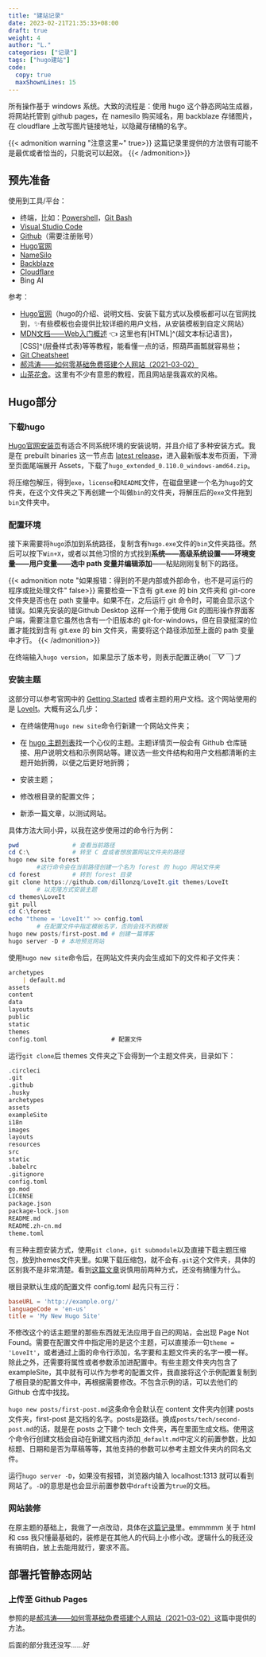 ```yaml
---
title: "建站记录"
date: 2023-02-21T21:35:33+08:00
draft: true
weight: 4
author: "L."
categories: ["记录"]
tags: ["hugo建站"]
code:
  copy: true
  maxShownLines: 15
---
```

所有操作基于 windows 系统。大致的流程是：使用 hugo 这个静态网站生成器，将网站托管到 github pages，在 namesilo 购买域名，用 backblaze 存储图片，在 cloudflare 上改写图片链接地址，以隐藏存储桶的名字。
<!---->

{{< admonition warning "注意这里~" true>}}
这篇记录里提供的方法很有可能不是最优或者恰当的，只能说可以起效。
{{< /admonition>}}

## 预先准备

使用到工具/平台：
- 终端，比如：[Powershell](https://learn.microsoft.com/en-us/powershell/scripting/install/installing-powershell-on-windows?view=powershell-7.3 "微软关于Powershell的文档")，[Git Bash](https://git-scm.com/downloads "Git下载官网")
- [Visual Studio Code](https://code.visualstudio.com/)
- [Github](https://docs.github.com/zh/get-started)（需要注册账号）
- [Hugo官网](https://gohugo.io/)
- [NameSilo](https://www.namesilo.com/)
- [Backblaze](https://www.backblaze.com/)
- [Cloudflare](https://www.cloudflare.com/)
- Bing AI

参考：
- [Hugo官网](https://gohugo.io/)（hugo的介绍、说明文档、安装下载方式以及模板都可以在官网找到，✨有些模板也会提供比较详细的用户文档，从安装模板到自定义网站）
- [MDN文档——Web入门概述](https://developer.mozilla.org/zh-CN/docs/Learn/Getting_started_with_the_web) 👈 这里也有[HTML]^(超文本标记语言)，[CSS]^(层叠样式表)等等教程，能看懂一点的话，照葫芦画瓢就容易些；
- [Git Cheatsheet](https://cs.fyi/guide/git-cheatsheet "Git 常用命令")
- [郝鸿涛——如何零基础免费搭建个人网站（2021-03-02）](https://hongtaoh.com/cn/2021/03/02/personal-website-tutorial/#前期准备)
- [山茶花舍](https://irithys.com/categories/%E5%9C%A8%E5%B0%8F%E5%B1%8B%E9%87%8C%E6%94%BE%E4%B8%80%E6%9C%B5%E8%8A%B1%E5%84%BF/)。这里有不少有意思的教程，而且网站是我喜欢的风格。

## Hugo部分

### 下载hugo  

[Hugo官网安装页](https://gohugo.io/installation/)有适合不同系统环境的安装说明，并且介绍了多种安装方式。我是在 prebuilt binaries 这一节点击 [latest release](https://github.com/gohugoio/hugo/releases/tag/v0.111.2)，进入最新版本发布页面，下滑至页面尾端展开 Assets，下载了`hugo_extended_0.110.0_windows-amd64.zip`。

将压缩包解压，得到`exe`，`license`和`README`文件，在磁盘里建一个名为`hugo`的文件夹，在这个文件夹之下再创建一个叫做`bin`的文件夹，将解压后的`exe`文件拖到`bin`文件夹中。  

### 配置环境  

接下来需要将`hugo`添加到系统路径，复制含有`hugo.exe`文件的`bin`文件夹路径。然后可以按下`Win+X`，或者以其他习惯的方式找到**系统——高级系统设置——环境变量——用户变量——选中 path 变量并编辑添加**——粘贴刚刚复制下的路径。  

{{< admonition note "如果报错：得到的不是内部或外部命令，也不是可运行的程序或批处理文件" false>}}
需要检查一下含有 git.exe 的 bin 文件夹和 git-core 文件夹是否也在 path 变量中。如果不在，之后运行 git 命令时，可能会显示这个错误。如果先安装的是Github Desktop 这样一个用于使用 Git 的图形操作界面客户端，需要注意它虽然也含有一个旧版本的 git-for-windows，但在目录挺深的位置才能找到含有 git.exe 的 bin 文件夹，需要将这个路径添加至上面的 path 变量中才行。
{{< /admonition>}}

在终端输入`hugo version`，如果显示了版本号，则表示配置正确o(*￣▽￣*)ブ

### 安装主题

这部分可以参考官网中的 [Getting Started](https://gohugo.io/getting-started/quick-start/) 或者主题的用户文档。这个网站使用的是 [LoveIt](https://themes.gohugo.io/themes/loveit/)。大概有这么几步：

- 在终端使用`hugo new site`命令行新建一个网站文件夹；

- 在 [hugo 主题列表](https://themes.gohugo.io/)找一个心仪的主题。主题详情页一般会有 Github 仓库链接、用户说明文档和示例网站等。建议选一些文件结构和用户文档都清晰的主题开始折腾，以便之后更好地折腾；

- 安装主题；

- 修改根目录的配置文件；

- 新添一篇文章，以测试网站。

具体方法大同小异，以我在这步使用过的命令行为例：

```PowerShell
pwd               # 查看当前路径
cd C:\            # 转至 C 盘或者想放置网站文件夹的路径
hugo new site forest  
        #这行命令会在当前路径创建一个名为 forest 的 hugo 网站文件夹
cd forest         # 转到 forest 目录
git clone https://github.com/dillonzq/LoveIt.git themes/LoveIt 
        # 以克隆方式安装主题
cd themes\LoveIt
git pull
cd C:\forest
echo "theme = 'LoveIt'" >> config.toml 
        # 在配置文件中指定模板名字，否则会找不到模板
hugo new posts/first-post.md # 创建一篇博客
hugo server -D # 本地预览网站
```

使用`hugo new site`命令后，在网站文件夹内会生成如下的文件和子文件夹：

```Markdown
archetypes
    | default.md
assets
content
data
layouts
public
static
themes               
config.toml                  # 配置文件
```
  
运行`git clone`后 themes 文件夹之下会得到一个主题文件夹，目录如下：

```markdown
.circleci
.git
.github
.husky
archetypes
assets
exampleSite
i18n
images
layouts
resources
src
static
.babelrc
.gitignore
config.toml
go.mod
LICENSE
package.json
package-lock.json
README.md
README.zh-cn.md
theme.toml
```
  
有三种主题安装方式，使用`git clone`，`git submodule`以及直接下载主题压缩包，放到themes文件夹里。如果下载压缩包，就不会有`.git`这个文件夹，具体的区别我不是非常清楚。看到[这篇文章](https://randomwaves.space/posts/build-a-hugo-site-from-zero/ "波澜随心起的小站")说慎用前两种方式，还没有搞懂为什么。

根目录默认生成的配置文件 config.toml 起先只有三行：

```toml
baseURL = 'http://example.org/'
languageCode = 'en-us'
title = 'My New Hugo Site'
```

不修改这个的话主题里的那些东西就无法应用于自己的网站，会出现 Page Not Found。需要在配置文件中指定用的是这个主题，可以直接添一句`theme = 'LoveIt'`，或者通过上面的命令行添加，名字要和主题文件夹的名字一模一样。除此之外，还需要将属性或者参数添加进配置中。有些主题文件夹内包含了 exampleSite，其中就有可以作为参考的配置文件，我直接将这个示例配置复制到了根目录的配置文件中，再根据需要修改。不包含示例的话，可以去他们的 Github 仓库中找找。

`hugo new posts/first-post.md`这条命令会默认在 content 文件夹内创建 posts 文件夹，first-post 是文档的名字。posts是路径。换成`posts/tech/second-post.md`的话，就是在 posts 之下建个 tech 文件夹，再在里面生成文档。使用这个命令行创建文档会自动在新建文档内添加`_default.md`中定义的前置参数，比如标题、日期和是否为草稿等等，其他支持的参数可以参考主题文件夹内的同名文件。

运行`hugo server -D`，如果没有报错，浏览器内输入 localhost:1313 就可以看到网站了。`-D`的意思是也会显示前置参数中`draft`设置为`true`的文档。 

### 网站装修

在原主题的基础上，我做了一点改动，具体在[这篇记录](../brush)里。emmmmm 关于 html 和 css 我只懂最基础的，装修是在其他人的代码上小修小改。逻辑什么的我还没有搞明白，放上去能用就行，要求不高。

## 部署托管静态网站

### 上传至 Github Pages

参照的是[郝鸿涛——如何零基础免费搭建个人网站（2021-03-02）](https://hongtaoh.com/cn/2021/03/02/personal-website-tutorial/#前期准备)这篇中提供的方法。

后面的部分我还没写......好

<!--
- Github 的默认分支现在从 `master` 改成了 `main`（见[官方说明](https://github.com/github/renaming)）。但我看了其他的教程，这个修改应该不是必须的；
- `ubuntu-18.04` 这个版本到 2023-04-01 就不能用，需要改成 `ubuntu-latest`, `ubuntu-20.04`, 或者 `ubuntu-22.04`，详情见[这个文档](https://github.com/actions/runner-images "GitHub Actions runner images repository")；
- `node.js 12`被弃用了，需要更新，见[这里](https://docs.github.com/en/actions/using-workflows/workflow-syntax-for-github-actions#example-using-versioned-actions "Github Actions 工作流语法")；
- LoveIt 主题使用了 SCSS ，这个是扩展版支持的，所以我添加了一行`extended: true`;

如下：

``` yml
name: github pages

on:
  push:
    branches:
      - main  # Set a branch name to trigger deployment

jobs:
  deploy:
    runs-on: ubuntu-22.04
    steps:
      - uses: actions/checkout@v3
        with:
          submodules: true  # Fetch Hugo themes (true OR recursive)
          fetch-depth: 0    # Fetch all history for .GitInfo and .Lastmod
          token: ${{ secrets.PERSONAL_TOKEN }}

      - name: Setup Hugo
        uses: peaceiris/actions-hugo@v2
        with:
          hugo-version: '0.110.0'    # 修改为你的 hugo version
          extended: true

      - name: Build
        run: hugo --minify

      - name: Deploy
        uses: peaceiris/actions-gh-pages@v3
        with:
          github_token: ${{ secrets.PERSONAL_TOKEN }}
          publish_branch: gh-pages
          publish_dir: ./public
          cname: wisterias.one     # 使用自定域名时需要这行
```

---




### 自定义域名

### 后续更新

## 存储图片

## 报错

-->


